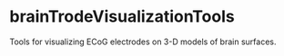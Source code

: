# brainTrodeVisualizationTools
Tools for visualizing ECoG electrodes on 3-D models of brain surfaces. 
